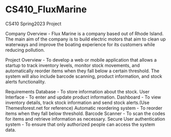 # CS410_FluxMarine
CS410 Spring2023 Project

Company Overview - Flux Marine is a company based out of Rhode Island. The main aim of the company is to build electric motors that aim to clean up waterways and improve the boating experience for its customers while reducing pollution.

Project Overview - To develop a web or mobile application that allows a startup to track inventory levels, monitor stock movements, and automatically reorder items when they fall below a certain threshold. The system will also include barcode scanning, product information, and stock alerts functionality. 

Requirements 
Database - To store information about the stock.
User Interface - To enter and update product information.
Dashboard - To view inventory details, track stock information and send stock alerts.(Use Themesforest.net for reference)
Automatic reordering system - To reorder items when they fall below threshold.
Barcode Scanner - To scan the codes for items and retrieve information as necessary. 
Secure User authentication system - To ensure that only authorized people can access the system data.
